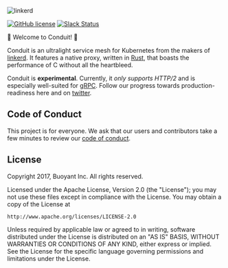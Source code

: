![linkerd][logo]

[![GitHub license][license-badge]](LICENSE)
[![Slack Status][slack-badge]][slack]
<!--
TODO
- travis CI
- discourse
-->

:balloon: Welcome to Conduit! :wave:

Conduit is an ultralight service mesh for Kubernetes from the makers of [linkerd][l5d]. It
features a native proxy, written in [Rust][rust], that boasts the performance of C without
all the heartbleed.

Conduit is **experimental**. Currently, it _only supports HTTP/2_ and is especially
well-suited for [gRPC][grpc]. Follow our progress towards production-readiness here and on
[twitter][twitter].

<!-- TODO add roadmap link -->

## Code of Conduct

This project is for everyone. We ask that our users and contributors take a few
minutes to review our [code of conduct][coc].

## License

Copyright 2017, Buoyant Inc. All rights reserved.

Licensed under the Apache License, Version 2.0 (the "License"); you may not use
these files except in compliance with the License. You may obtain a copy of the
License at

    http://www.apache.org/licenses/LICENSE-2.0

Unless required by applicable law or agreed to in writing, software distributed
under the License is distributed on an "AS IS" BASIS, WITHOUT WARRANTIES OR
CONDITIONS OF ANY KIND, either express or implied. See the License for the
specific language governing permissions and limitations under the License.

<!-- refs -->
[coc]: https://github.com/linkerd/linkerd/wiki/Linkerd-code-of-conduct
<!-- [examples]: https://github.com/runconduit/conduit-examples -->
[grpc]: https://grpc.io/
[l5d]: https://linkerd.io/
[license-badge]: https://img.shields.io/github/license/linkerd/linkerd.svg
[logo]: https://user-images.githubusercontent.com/240738/33589722-649152de-d92f-11e7-843a-b078ac889a39.png
<!-- [releases]: https://github.com/runconduit/conduit -->
[rust]: https://rust-lang.org/
[twitter]: https://twitter.com/runconduit/
[slack-badge]: http://slack.linkerd.io/badge.svg
[slack]: http://slack.linkerd.io
